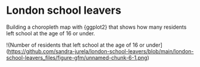 # London school leavers

Building a choropleth map with {ggplot2} that shows how many residents left school at the age of 16 or under.

!{Number of residents that left school at the age of 16 or under](https://github.com/sandra-jurela/london-school-leavers/blob/main/london-school-leavers_files/figure-gfm/unnamed-chunk-6-1.png)
